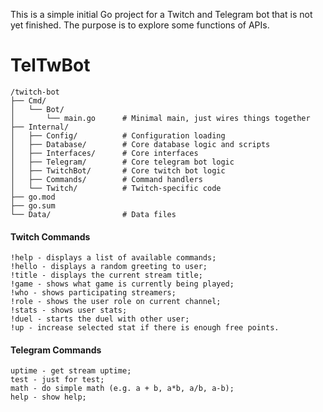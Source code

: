 This is a simple initial Go project for a Twitch and Telegram bot that is not yet finished. The purpose is to explore some functions of APIs.

# TelTwBot
```
/twitch-bot
├── Cmd/
│   └── Bot/
│       └── main.go      # Minimal main, just wires things together
├── Internal/
│   ├── Config/          # Configuration loading
│   ├── Database/        # Core database logic and scripts
│   ├── Interfaces/      # Core interfaces
│   ├── Telegram/        # Core telegram bot logic
│   ├── TwitchBot/       # Core twitch bot logic
│   ├── Commands/        # Command handlers
│   └── Twitch/          # Twitch-specific code
├── go.mod
├── go.sum
└── Data/                # Data files
```       

#### Twitch Commands
```
!help - displays a list of available commands;
!hello - displays a random greeting to user;
!title - displays the current stream title;
!game - shows what game is currently being played;
!who - shows participating streamers;		
!role - shows the user role on current channel;
!stats - shows user stats;
!duel - starts the duel with other user;
!up - increase selected stat if there is enough free points.
```

#### Telegram Commands
```
uptime - get stream uptime;
test - just for test;
math - do simple math (e.g. a + b, a*b, a/b, a-b);
help - show help;
```


